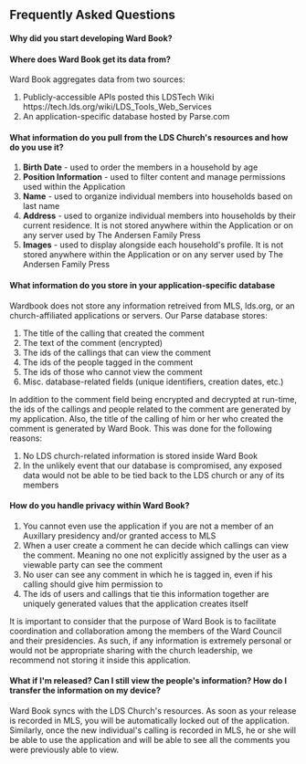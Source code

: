 <h2>Frequently Asked Questions</h2>

<h4>Why did you start developing Ward Book?</h4>

<h4>Where does Ward Book get its data from?</h4>
Ward Book aggregates data from two sources:
<ol>
<li>Publicly-accessible APIs posted this LDSTech Wiki https://tech.lds.org/wiki/LDS_Tools_Web_Services</li>
<li>An application-specific database hosted by Parse.com</li>
</ol>

<h4>What information do you pull from the LDS Church's resources and how do you use it?</h4>
<ol>
<li><b>Birth Date</b> - used to order the members in a household by age</li>
<li><b>Position Information</b> - used to filter content and manage permissions used within the Application</li>
<li><b>Name</b> - used to organize individual members into households based on last name</li>
<li><b>Address</b> - used to organize individual members into households by their current residence. It is not stored anywhere within the Application or on any server used by The Andersen Family Press</li>
<li><b>Images</b> - used to display alongside each household's profile. It is not stored anywhere within the Application or on any server used by The Andersen Family Press</li>
</ol>

<h4>What information do you store in your application-specific database</h4>
Wardbook does not store any information retreived from MLS, lds.org, or an church-affiliated applications or servers. Our Parse database stores:
<ol>
<li>The title of the calling that created the comment</li>
<li>The text of the comment (encrypted)</li>
<li>The ids of the callings that can view the comment</li>
<li>The ids of the people tagged in the comment</li>
<li>The ids of those who cannot view the comment</li>
<li>Misc. database-related fields (unique identifiers, creation dates, etc.)</li>
</ol>

In addition to the comment field being encrypted and decrypted at run-time, the ids of the callings and people related to the comment are generated by my application. Also, the title of the calling of him or her who created the comment is generated by Ward Book. This was done for the following reasons:
<ol>
<li>No LDS church-related information is stored inside Ward Book</li>
<li>In the unlikely event that our database is compromised, any exposed data would not be able to be tied back to the LDS church or any of its members</li>
</ol>

<h4>How do you handle privacy within Ward Book?</h4>
<ol>
<li>You cannot even use the application if you are not a member of an Auxillary presidency and/or granted access to MLS</li>
<li>When a user create a comment he can decide which callings can view the comment. Meaning no one not explicitly assigned by the user as a viewable party can see the comment</li>
<li>No user can see any comment in which he is tagged in, even if his calling should give him permission to</li>
<li>The ids of users and callings that tie this information together are uniquely generated values that the application creates itself</li>
</ol>
It is important to consider that the purpose of Ward Book is to facilitate coordination and collaboration among the members of the Ward Council and their presidencies. As such, if any information is extremely personal or would not be appropriate sharing with the church leadership, we recommend not storing it inside this application.

<h4>What if I'm released? Can I still view the people's information? How do I transfer the information on my device?</h4>
Ward Book syncs with the LDS Church's resources. As soon as your release is recorded in MLS, you will be automatically locked out of the application. Similarly, once the new individual's calling is recorded in MLS, he or she will be able to use the application and will be able to see all the comments you were previously able to view.



